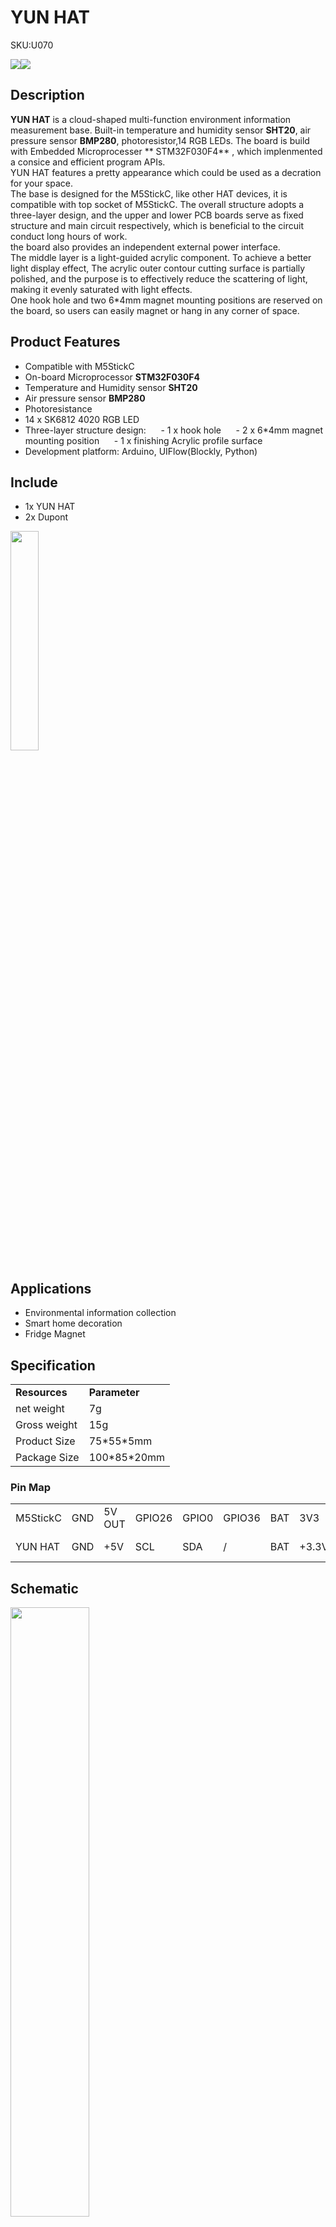 # YUN HAT

<el-tag effect="plain">SKU:U070</el-tag>

<div class="product_pic"><img src="assets\img\product_pics\hat\yun_hat\yun_hat_01.webp"><img src="assets\img\product_pics\hat\yun_hat\yun_hat_02.webp"></div>

## Description

**YUN HAT** is a cloud-shaped multi-function environment information measurement base. Built-in temperature and humidity sensor **SHT20**, air pressure sensor **BMP280**, photoresistor,14 RGB LEDs. The board is build with Embedded Microprocesser ** STM32F030F4** , which implenmented a consice and efficient program APIs.
<br>
YUN HAT features a pretty appearance which could be used as a decration for your space.
<br>
The base is designed for the M5StickC, like other HAT devices, it is compatible with top socket of M5StickC. The overall structure adopts a three-layer design, and the upper and lower PCB boards serve as fixed structure and main circuit respectively, which is beneficial to the circuit conduct long hours of work.
<br>
the board also provides an independent external power interface.
<br>
The middle layer is a light-guided acrylic component. To achieve a better light display effect, The acrylic outer contour cutting surface is partially polished, and the purpose is to effectively reduce the scattering of light, making it evenly saturated with light effects.
<br>
One hook hole and two 6*4mm magnet mounting positions are reserved on the board, so users can easily magnet or hang in any corner of space.

## Product Features

- Compatible with M5StickC
- On-board Microprocessor **STM32F030F4**
- Temperature and Humidity sensor **SHT20**
- Air pressure sensor **BMP280**
- Photoresistance
- 14 x SK6812 4020 RGB LED
- Three-layer structure design:
     - 1 x hook hole
     - 2 x 6*4mm magnet mounting position
     - 1 x finishing Acrylic profile surface 
- Development platform: Arduino, UIFlow(Blockly, Python)

## Include

- 1x YUN HAT
- 2x Dupont

<img src="assets\img\product_pics\hat\yun_hat\yun_hat_04.webp" width="30%" height="30%">

## Applications

- Environmental information collection
- Smart home decoration
- Fridge Magnet

## Specification

<table>
   <tr style="font-weight:bold">
      <td>Resources</td>
      <td>Parameter</td>
   </tr>
   <tr>
      <td>net weight</td>
      <td>7g</td>
   </tr>
   <tr>
      <td>Gross weight</td>
      <td>15g</td>
   </tr>
   <tr>
      <td>Product Size</td>
      <td>75*55*5mm</td>
   </tr>
   <tr>
      <td>Package Size</td>
      <td>100*85*20mm</td>
   </tr>
 </table>

### Pin Map

<table>
 <tr><td>M5StickC</td><td>GND</td><td>5V OUT</td><td>GPIO26</td><td>GPIO0</td><td>GPIO36</td><td>BAT</td><td>3V3</td><td>5V IN</td></tr>
 <tr><td>YUN HAT</td><td>GND</td><td>+5V</td><td>SCL</td><td>SDA</td><td>/</td><td>BAT</td><td>+3.3V</td><td>+5V IN</td></tr>
</table>

## Schematic

<img src="assets\img\product_pics\hat\yun_hat\yun_hat_05.webp" width="50%">

## Related Link

-  **datasheet**

    - [SHT20](https://m5stack.oss-cn-shenzhen.aliyuncs.com/resource/docs/datasheet/hat/SHT20_Datasheet_en.pdf)
    - [BMP280](https://m5stack.oss-cn-shenzhen.aliyuncs.com/resource/docs/datasheet/hat/BMP280-DS001-11_en.pdf)

## EasyLoader

<img src="https://m5stack.oss-cn-shenzhen.aliyuncs.com/image/EasyLoader_M5StickC_logo.webp" width="100px" style="margin-top:20px">

<a href="https://m5stack.oss-cn-shenzhen.aliyuncs.com/EasyLoader/HAT/YUN/EasyLoader_YUN_HAT.exe"><button type="button" class="btn btn-primary">click to download EasyLoader</button></a>

>1.EasyLoader is a simple and fast program burner. Every product page in EasyLoader provides a product-related case program. It can be burned to the master through simple steps, and a series of function verification can be performed.(**Currently EasyLoader is only available for Windows OS**)

>2. After downloading the software, double-click to run the application, connect the M5 device to the computer through the data cable, select the port parameters, click **"Burn"** to start burning. (**For M5StickC burning, please Set the baud rate to 750000 or 115200**)

## Example

### 1. Arduino

To get complete code, please click [here](https://github.com/m5stack/M5-ProductExampleCodes/tree/master/Hat/hat-yun)

### 2. UIFlow

Open http://flow.m5stack.com and Load Demo

<img src="assets/img/product_pics/hat/yun_hat/yun.webp">

<script>

   var purchase_link = 'https://m5stack.com/products/m5stickc-yun-hatsh20-bmp280-sk6812';

   anchor_search(purchase_link);
   scrollFunc();

</script>